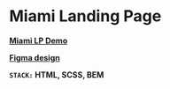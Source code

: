 # Miami Landing Page

**[Miami LP Demo](https://mariiak07.github.io/miami-lp/)**

**[Figma design](https://www.figma.com/file/nHz8bflIwJaWP3P99vKTH5/miami_home_new?node-id=16033%3A3&t=ZnlLUJ3GeExCt8Lb-0)**

**`STACK:` HTML, SCSS, BEM**
